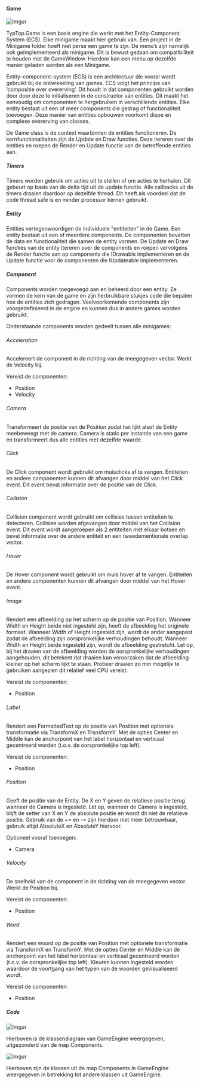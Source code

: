 #### Game
![Imgur](https://i.imgur.com/uUN9i8J.png)

TypTop.Game is een basis engine die werkt met het Entity-Component System (ECS). Elke minigame maakt hier gebruik van. Een project in de Minigame folder hoeft niet perse een game te zijn. De menu’s zijn namelijk ook geïmplementeerd als minigame. Dit is bewust gedaan om compatibiliteit te houden met de GameWindow. Hierdoor kan een menu op dezelfde manier geladen worden als een Minigame.

Entity–component–system (ECS) is een architectuur die vooral wordt gebruikt bij de ontwikkeling van games. ECS volgt het principe van ‘compositie over overerving’. Dit houdt in dat componenten gebruikt worden door door deze te initialiseren in de constructor van entities. Dit maakt het eenvoudig om componenten te hergebruiken in verschillende entities. Elke entity bestaat uit een of meer components die gedrag of functionaliteit toevoegen. Deze manier van entities opbouwen voorkomt diepe en complexe overerving van classes.

De Game class is de context waarbinnen de entities functioneren. De kernfunctionaliteiten zijn de Update en Draw functies. Deze itereren over de entities en roepen de Render en Update functie van de betreffende entities aan.

##### Timers

Timers worden gebruik om acties uit te stellen of om acties te herhalen. Dit gebeurt op basis van de delta tijd uit de update functie. Alle callbacks uit de timers draaien daardoor op dezelfde thread. Dit heeft als voordeel dat de code thread safe is en minder processor kernen gebruikt.

##### Entity

Entities vertegenwoordigen de individuele "entiteiten" in de Game. Een entity bestaat uit een of meerdere components. De componenten bevatten de data en functionaliteit die samen de entity vormen. De Update en Draw functies van de entity itereren over de components en roepen vervolgens de Render functie aan op components die IDrawable implementeren en de Update functie voor de componenten die IUpdateable implementeren.

##### Component

Components worden toegevoegd aan en beheerd door een entity. Ze vormen de kern van de game en zijn herbruikbare stukjes code die bepalen hoe de entities zich gedragen. Veelvoorkomende components zijn voorgedefinieerd in de engine en kunnen dus in andere games worden gebruikt.

Onderstaande components worden gedeelt tussen alle minigames:

###### Acceleration

Accelereert de component in de richting van de meegegeven vector. Werkt de Velocity bij.

Vereist de componenten:
- Position
- Velocity

###### Camera

Transformeert de positie van de Position zodat het lijkt alsof de Entity meebeweegt met de camera. Camera is static per instantie van een game en transformeert dus alle entities met dezelfde waarde.

###### Click

De Click component wordt gebruikt om muisclicks af te vangen. Entiteiten en andere componenten kunnen dit afvangen door middel van het Click event. Dit event bevat informatie over de positie van de Click.

###### Collision

Collision component wordt gebruikt om collisies tussen entiteiten te detecteren. Collisies worden afgevangen door middel van het Collision event. Dit event wordt aangeroepen als 2 entiteiten met elkaar botsen en bevat informatie over de andere entiteit en een tweedementionale overlap vector.

###### Hover

De Hover component wordt gebruikt om muis hover af te vangen. Entiteiten en andere componenten kunnen dit afvangen door middel van het Hover event.

###### Image

Rendert een afbeelding op het scherm op de positie van Position. Wanneer Width en Height beide niet ingesteld zijn, heeft de afbeelding het originele formaat. Wanneer Width of Height ingesteld zijn, wordt de ander aangepast zodat de afbeelding zijn oorspronkelijke verhoudingen behoudt. Wanneer Width en Height beide ingesteld zijn, wordt de afbeelding gestretcht. Let op, bij het draaien van de afbeelding worden de oorspronkelijke verhoudingen aangehouden, dit betekent dat draaien kan veroorzaken dat de afbeelding kleiner op het scherm lijkt te staan. Probeer draaien zo min mogelijk te gebruiken aangezien dit relatief veel CPU vereist.

Vereist de componenten:
- Position

###### Label

Rendert een FormattedText op de positie van Position met optionele transformatie via TransformX en TransformY. Met de opties Center en Middle kan de anchorpoint van het label horizontaal en verticaal gecentreerd worden (t.o.v. de oorspronkelijke top left).

Vereist de componenten:
- Position

###### Position

Geeft de positie van de Entity. De X en Y geven de relatieve positie terug wanneer de Camera is ingesteld. Let op, wanneer de Camera is ingesteld, blijft de setter van X en Y de absolute positie en wordt dit niet de relatieve positie. Gebruik van de += en -= zijn hierdoor niet meer betrouwbaar, gebruik altijd AbsoluteX en AbsoluteY hiervoor.

Optioneel vooraf toevoegen:
- Camera

###### Velocity

De snelheid van de component in de richting van de meegegeven vector. Werkt de Position bij.

Vereist de componenten:
- Position

###### Word

Rendert een woord op de positie van Position met optionele transformatie via TransformX en TransformY. Met de opties Center en Middle kan de anchorpoint van het label horizontaal en verticaal gecentreerd worden (t.o.v. de oorspronkelijke top left). Kleuren kunnen ingesteld worden waardoor de voortgang van het typen van de woorden gevisualiseerd wordt.

Vereist de componenten:
- Position

##### Code
![Imgur](https://i.imgur.com/gUkA4nq.png)

Hierboven is de klassendiagram van GameEngine weergegeven, uitgezonderd van de map Components.

![Imgur](https://i.imgur.com/NwcGUHN.png)

Hierboven zijn de klassen uit de map Components in GameEngine weergegeven in betrekking tot andere klassen uit GameEngine.
